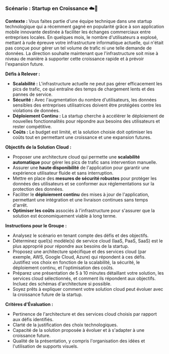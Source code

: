 ### Scénario : Startup en Croissance ☁️🚀

**Contexte :**
Vous faites partie d'une équipe technique dans une startup technologique qui a récemment gagné en popularité grâce à son application mobile innovante destinée à faciliter les échanges commerciaux entre entreprises locales. En quelques mois, le nombre d'utilisateurs a explosé, mettant à rude épreuve votre infrastructure informatique actuelle, qui n'était pas conçue pour gérer un tel volume de trafic ni une telle demande de données. La direction souhaite maintenant que l'infrastructure soit mise à niveau de manière à supporter cette croissance rapide et à prévoir l'expansion future.

**Défis à Relever :**
- **Scalabilité :** L'infrastructure actuelle ne peut pas gérer efficacement les pics de trafic, ce qui entraîne des temps de chargement lents et des pannes de service.
- **Sécurité :** Avec l'augmentation du nombre d'utilisateurs, les données sensibles des entreprises utilisatrices doivent être protégées contre les violations de données.
- **Déploiement Continu :** La startup cherche à accélérer le déploiement de nouvelles fonctionnalités pour répondre aux besoins des utilisateurs et rester compétitive.
- **Coûts :** Le budget est limité, et la solution choisie doit optimiser les coûts tout en permettant une croissance et une expansion futures.

**Objectifs de la Solution Cloud :**
- Proposer une architecture cloud qui permette une **scalabilité automatique** pour gérer les pics de trafic sans intervention manuelle.
- Assurer une **haute disponibilité** de l'application pour garantir une expérience utilisateur fluide et sans interruption.
- Mettre en place des **mesures de sécurité robustes** pour protéger les données des utilisateurs et se conformer aux réglementations sur la protection des données.
- Faciliter le **déploiement continu** des mises à jour de l'application, permettant une intégration et une livraison continues sans temps d'arrêt.
- **Optimiser les coûts** associés à l'infrastructure pour s'assurer que la solution est économiquement viable à long terme.

**Instructions pour le Groupe :**
- Analysez le scénario en tenant compte des défis et des objectifs.
- Déterminez quel(s) modèle(s) de service cloud (IaaS, PaaS, SaaS) est le plus approprié pour répondre aux besoins de la startup.
- Proposez une architecture spécifique et des services cloud (par exemple, AWS, Google Cloud, Azure) qui répondent à ces défis. Justifiez vos choix en fonction de la scalabilité, la sécurité, le déploiement continu, et l'optimisation des coûts.
- Préparez une présentation de 5 à 10 minutes détaillant votre solution, les services cloud sélectionnés, et comment ils répondent aux objectifs. Incluez des schémas d'architecture si possible.
- Soyez prêts à expliquer comment votre solution cloud peut évoluer avec la croissance future de la startup.

**Critères d'Évaluation :**
- Pertinence de l'architecture et des services cloud choisis par rapport aux défis identifiés.
- Clarté de la justification des choix technologiques.
- Capacité de la solution proposée à évoluer et à s'adapter à une croissance future.
- Qualité de la présentation, y compris l'organisation des idées et l'utilisation de supports visuels.
